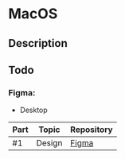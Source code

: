 # MacOS
## Description

## Todo
### Figma:
 - Desktop

| Part | Topic    | Repository                                                    |
| ---- | -------- | ------------------------------------------------------------- |
| #1   | Design | [Figma](https://www.figma.com/file/VCxltAf7wcOtDc6djBIBCD/MacOS?type=design&node-id=2%3A5731&mode=design&t=B1iX5GHDvj0DTduN-1)         |
